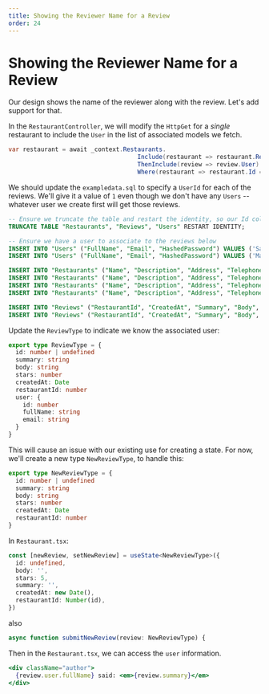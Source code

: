 ```yaml
---
title: Showing the Reviewer Name for a Review
order: 24
---
```


# Showing the Reviewer Name for a Review

Our design shows the name of the reviewer along with the review. Let's add
support for that.

In the `RestaurantController`, we will modify the `HttpGet` for a _single_
restaurant to include the `User` in the list of associated models we fetch.

```csharp
var restaurant = await _context.Restaurants.
                                    Include(restaurant => restaurant.Reviews).
                                    ThenInclude(review => review.User).
                                    Where(restaurant => restaurant.Id == id).FirstOrDefaultAsync();
```

We should update the `exampledata.sql` to specify a `UserId` for each of the
reviews. We'll give it a value of `1` even though we don't have any `Users` --
whatever user we create first will get those reviews.

```sql
-- Ensure we truncate the table and restart the identity, so our Id column starts at 1 each time
TRUNCATE TABLE "Restaurants", "Reviews", "Users" RESTART IDENTITY;

-- Ensure we have a user to associate to the reviews below
INSERT INTO "Users" ("FullName", "Email", "HashedPassword") VALUES ('Sarah', 'sarah@suncoast.io', 'xxxxx');
INSERT INTO "Users" ("FullName", "Email", "HashedPassword") VALUES ('Mary', 'mary@suncoast.io', 'xxxxx');

INSERT INTO "Restaurants" ("Name", "Description", "Address", "Telephone", "UserId") VALUES ('Thoughtbeat', 'Inverse zero administration benchmark', '07 Meadow Vale Drive', '314-651-9791', 1);
INSERT INTO "Restaurants" ("Name", "Description", "Address", "Telephone", "UserId") VALUES ('Dabtype', 'Organized stable firmware', '7 Miller Park', '523-760-6681', 2);
INSERT INTO "Restaurants" ("Name", "Description", "Address", "Telephone", "UserId") VALUES ('Topdrive', 'Object-based interactive application', '65 Eliot Lane', '650-993-7074', 1);
INSERT INTO "Restaurants" ("Name", "Description", "Address", "Telephone", "UserId") VALUES ('Avaveo', 'Persistent zero defect process improvement', '2 Clarendon Junction', '715-663-5265', 2);

INSERT INTO "Reviews" ("RestaurantId", "CreatedAt", "Summary", "Body", "Stars", "UserId") VALUES (1, '2020-01-01 14:23:55', 'Yummy Food', 'Lorem ipsum dolor sit amet consectetur adipisicing elit. Minima modi impedit quisquam sit, saepe enim placeat a vero voluptas asperiores atque laudantium in, nobis sunt blanditiis dignissimos. Deleniti, esse optio!', 3, 1);
INSERT INTO "Reviews" ("RestaurantId", "CreatedAt", "Summary", "Body", "Stars", "UserId") VALUES (1, '2020-01-01 18:23:55', 'Mmmmm, good', 'Lorem ipsum dolor sit amet consectetur adipisicing elit. Minima modi impedit quisquam sit, saepe enim placeat a vero voluptas asperiores atque laudantium in, nobis sunt blanditiis dignissimos. Deleniti, esse optio!', 4, 1);
```

Update the `ReviewType` to indicate we know the associated user:

```typescript
export type ReviewType = {
  id: number | undefined
  summary: string
  body: string
  stars: number
  createdAt: Date
  restaurantId: number
  user: {
    id: number
    fullName: string
    email: string
  }
}
```

This will cause an issue with our existing use for creating a state. For now,
we'll create a new type `NewReviewType`, to handle this:

```typescript
export type NewReviewType = {
  id: number | undefined
  summary: string
  body: string
  stars: number
  createdAt: Date
  restaurantId: number
}
```

In `Restaurant.tsx`:

```typescript
const [newReview, setNewReview] = useState<NewReviewType>({
  id: undefined,
  body: '',
  stars: 5,
  summary: '',
  createdAt: new Date(),
  restaurantId: Number(id),
})
```

also

```typescript
async function submitNewReview(review: NewReviewType) {
```

Then in the `Restaurant.tsx`, we can access the `user` information.

```jsx
<div className="author">
  {review.user.fullName} said: <em>{review.summary}</em>
</div>
```

<!-- Showing the name of the person who created the review -->
<GithubCommitViewer repo="suncoast-devs/TacoTuesday" commit="d79bf02d642a7b23b36817e9e7e983dbc5be6951" />
